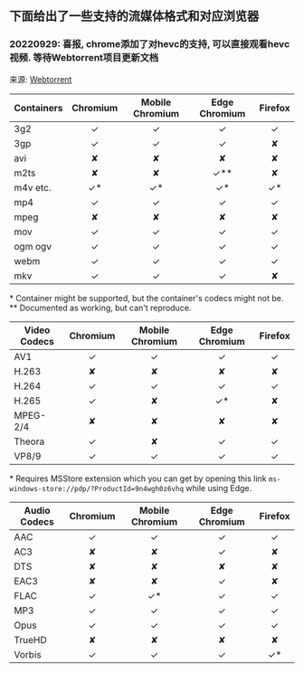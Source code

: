 ## 下面给出了一些支持的流媒体格式和对应浏览器

### 20220929: 喜报, chrome添加了对hevc的支持, 可以直接观看hevc视频. 等待Webtorrent项目更新文档

来源: [Webtorrent](https://github.com/webtorrent/webtorrent/blob/master/docs/api.md)

| Containers | Chromium | Mobile Chromium | Edge Chromium | Firefox |
| ---------- | :------: | :-------------: | :-----------: | :-----: |
| 3g2        |    ✓     |        ✓        |       ✓       |    ✓    |
| 3gp        |    ✓     |        ✓        |       ✓       |    ✘    |
| avi        |    ✘     |        ✘        |       ✘       |    ✘    |
| m2ts       |    ✘     |        ✘        |     ✓\*\*     |    ✘    |
| m4v etc.   |   ✓\*    |       ✓\*       |      ✓\*      |   ✓\*   |
| mp4        |    ✓     |        ✓        |       ✓       |    ✓    |
| mpeg       |    ✘     |        ✘        |       ✘       |    ✘    |
| mov        |    ✓     |        ✓        |       ✓       |    ✓    |
| ogm ogv    |    ✓     |        ✓        |       ✓       |    ✓    |
| webm       |    ✓     |        ✓        |       ✓       |    ✓    |
| mkv        |    ✓     |        ✓        |       ✓       |    ✘    |

\* Container might be supported, but the container's codecs might not be.  
\*\* Documented as working, but can't reproduce.

| Video Codecs | Chromium | Mobile Chromium | Edge Chromium | Firefox |
| ------------ | :------: | :-------------: | :-----------: | :-----: |
| AV1          |    ✓     |        ✓        |       ✓       |    ✓    |
| H.263        |    ✘     |        ✘        |       ✘       |    ✘    |
| H.264        |    ✓     |        ✓        |       ✓       |    ✓    |
| H.265        |    ✓     |        ✘        |      ✓\*      |    ✘    |
| MPEG-2/4     |    ✘     |        ✘        |       ✘       |    ✘    |
| Theora       |    ✓     |        ✘        |       ✓       |    ✓    |
| VP8/9        |    ✓     |        ✓        |       ✓       |    ✓    |

\* Requires MSStore extension which you can get by opening this link `ms-windows-store://pdp/?ProductId=9n4wgh0z6vhq` while using Edge.

| Audio Codecs | Chromium | Mobile Chromium | Edge Chromium | Firefox |
| ------------ | :------: | :-------------: | :-----------: | :-----: |
| AAC          |    ✓     |        ✓        |       ✓       |    ✓    |
| AC3          |    ✘     |        ✘        |       ✓       |    ✘    |
| DTS          |    ✘     |        ✘        |       ✘       |    ✘    |
| EAC3         |    ✘     |        ✘        |       ✓       |    ✘    |
| FLAC         |    ✓     |       ✓\*       |       ✓       |    ✓    |
| MP3          |    ✓     |        ✓        |       ✓       |    ✓    |
| Opus         |    ✓     |        ✓        |       ✓       |    ✓    |
| TrueHD       |    ✘     |        ✘        |       ✘       |    ✘    |
| Vorbis       |    ✓     |        ✓        |       ✓       |   ✓\*   |
